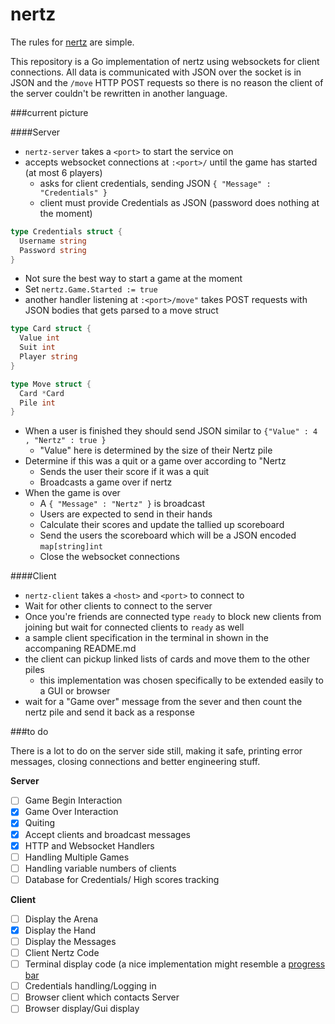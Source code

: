 nertz
=====

The rules for [nertz](http://en.wikipedia.org/wiki/Nertz "Link to Wikipedia Description of the Game") are simple.  

This repository is a Go implementation of nertz using websockets for client connections. All data is communicated with JSON over the socket is in JSON and the `/move` HTTP POST requests so there is no reason the client of the server couldn't be rewritten in another language.

###current picture

####Server  
- `nertz-server` takes a `<port>` to start the service on  
- accepts websocket connections at `:<port>/` until the game has started (at most 6 players)  
    * asks for client credentials, sending JSON `{ "Message" : "Credentials" }`  
    * client must provide Credentials as JSON (password does nothing at the moment)  

```go  
type Credentials struct {  
  Username string  
  Password string  
}
```

- Not sure the best way to start a game at the moment
- Set `nertz.Game.Started := true`
- another handler listening at `:<port>/move"` takes POST requests with JSON bodies that gets parsed to a move struct

```go  
type Card struct {  
  Value int
  Suit int
  Player string  
}

type Move struct {  
  Card *Card  
  Pile int  
}
```

- When a user is finished they should send JSON similar to `{"Value" : 4 , "Nertz" : true }`
    * "Value" here is determined by the size of their Nertz pile
- Determine if this was a quit or a game over according to "Nertz
    * Sends the user their score if it was a quit
    * Broadcasts a game over if nertz
- When the game is over
    * A `{ "Message" : "Nertz" }` is broadcast
    * Users are expected to send in their hands
    * Calculate their scores and update the tallied up scoreboard
    * Send the users the scoreboard which will be a JSON encoded `map[string]int`
    * Close the websocket connections

####Client  
- `nertz-client` takes a `<host>` and `<port>` to connect to  
- Wait for other clients to connect to the server  
- Once you're friends are connected type `ready` to block new clients from joining but wait for connected clients to `ready` as well
- a sample client specification in the terminal in shown in the accompaning README.md  
- the client can pickup linked lists of cards and move them to the other piles  
    * this implementation was chosen specifically to be extended easily to a GUI or browser  
- wait for a "Game over"  message from the sever and then count the nertz pile and send it back as a response  

###to do

There is a lot to do on the server side still, making it safe, printing error messages, closing connections and better engineering stuff.

__Server__
- [ ] Game Begin Interaction  
- [x] Game Over Interaction  
- [x] Quiting  
- [x] Accept clients and broadcast messages  
- [x] HTTP and Websocket Handlers  
- [ ] Handling Multiple Games  
- [ ] Handling variable numbers of clients  
- [ ] Database for Credentials/ High scores tracking

__Client__
- [ ] Display the Arena
- [x] Display the Hand
- [ ] Display the Messages
- [ ] Client Nertz Code
- [ ] Terminal display code (a nice implementation might resemble a [progress bar](http://www.darkcoding.net/software/pretty-command-line-console-output-on-unix-in-python-and-go-lang/ "A nice example of a GoLang progress bar")  
- [ ] Credentials handling/Logging in  
- [ ] Browser client which contacts Server
- [ ] Browser display/Gui display  
